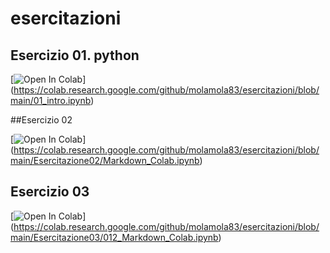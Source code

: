 # esercitazioni

## Esercizio 01. python

[![Open In Colab](https://colab.research.google.com/assets/colab-badge.svg)]
(https://colab.research.google.com/github/molamola83/esercitazioni/blob/main/01_intro.ipynb)

##Esercizio 02

[![Open In Colab](https://colab.research.google.com/assets/colab-badge.svg)]
(https://colab.research.google.com/github/molamola83/esercitazioni/blob/main/Esercitazione02/Markdown_Colab.ipynb)

## Esercizio 03
[![Open In Colab](https://colab.research.google.com/assets/colab-badge.svg)]
(https://colab.research.google.com/github/molamola83/esercitazioni/blob/main/Esercitazione03/012_Markdown_Colab.ipynb)


